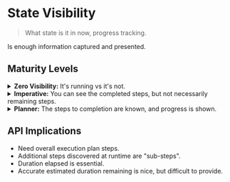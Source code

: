 # State Visibility

> What state is it in now, progress tracking.

Is enough information captured and presented.

## Maturity Levels

<details>
<summary><b>Zero Visibility:</b> It's running vs it's not.</summary>
<div style="margin-left: 18px;">

```dot process Progress Tracking
digraph {
    {{#include graphviz/graph_settings.dot}}
    {{#include graphviz/node_a.dot}}

    a [label = <<b>?</b>>, color = "#333355", fillcolor = "#aaaacc"]
    a_text [label = ".."]

    a -> a_text [style = "invis"]

    chef [
        label = <<table border="0" cellpadding="1" cellspacing="0">
                <tr>
                    <td rowspan = "3"><font point-size = "30">🧑</font></td>
                    <td color="#333333" border="1" valign="middle" style="rounded"><i> <font point-size = "13">M</font><font point-size = "11">AYBE IT'S FROZEN&nbsp;</font></i></td>
                </tr>
                <tr><td>&nbsp;</td></tr>
                <tr><td>&nbsp;</td></tr>
            </table>>
        fontname = "Helvetica"
        labelloc = "t"
    ]
    {rank = same; a; a_text; chef;}
}
```

</div>
</details>

<details>
<summary><b>Imperative:</b> You can see the completed steps, but not necessarily remaining steps.</summary>
<div style="margin-left: 18px;">

```dot process Progress Tracking
digraph {
    {{#include graphviz/graph_settings.dot}}
    {{#include graphviz/node_a.dot}}
    {{#include graphviz/node_b.dot}}
    {{#include graphviz/node_c.dot}}
    {{#include graphviz/node_d.dot}}

    a [{{#include graphviz/node_style_green.dot}}]
    b [{{#include graphviz/node_style_green.dot}}]
    c [color = "#6688ee", fillcolor = "#99ddff"]
    d_text [label = ".."]
    d [label = <<b>?</b>>, color = "#333355", fillcolor = "#aaaacc"]

    a -> a_text [style = "invis"];
    a -> b -> c -> d;

    chef [
        label = <<table border="0" cellpadding="1" cellspacing="0">
                <tr>
                    <td rowspan = "3"><font point-size = "30">🧑</font></td>
                    <td color="#333333" border="1" valign="middle" style="rounded"><i> <font point-size = "13">N</font><font point-size = "11">EXT NEXT&nbsp;</font></i></td>
                </tr>
                <tr><td>&nbsp;</td></tr>
                <tr><td>&nbsp;</td></tr>
            </table>>
        fontname = "Helvetica"
        labelloc = "t"
    ]
    {rank = same; c; c_text; chef;}
}
```

<details>
<summary>If it fails, you will be able to see how far it got.</summary>
<div style="margin-left: 18px;">

```dot process Naive Workflow Failure
digraph {
    {{#include graphviz/graph_settings.dot}}
    {{#include graphviz/node_a.dot}}
    {{#include graphviz/node_b.dot}}
    {{#include graphviz/node_c.dot}}
    {{#include graphviz/node_d.dot}}

    a [{{#include graphviz/node_style_green.dot}}]
    b [{{#include graphviz/node_style_green.dot}}]
    c [{{#include graphviz/node_style_green.dot}}]
    d [color = "#dd7755", fillcolor = "#ff9977"]

    a -> a_text [style = "invis"];
    a -> b -> c -> d;

    chef [
        label = <<table border="0" cellpadding="1" cellspacing="0">
                <tr>
                    <td rowspan = "3"><font point-size = "30">🧑</font></td>
                    <td color="#333333" border="1" valign="middle" style="rounded"><i> <font point-size = "13">O</font><font point-size = "11">OPS </font></i></td>
                </tr>
                <tr><td>&nbsp;</td></tr>
                <tr><td>&nbsp;</td></tr>
            </table>>
        fontname = "Helvetica"
        labelloc = "t"
    ]
    {rank = same; d; d_text; chef;}
}
```

</div>
</details>
<br/>
</div>
</details>

<details>
<summary><b>Planner:</b> The steps to completion are known, and progress is shown.</summary>
<div style="margin-left: 18px;">

```dot process Progress Tracking
digraph {
    {{#include workflow_nodes_with_labels.dot}}

    a [{{#include graphviz/node_style_yellow.dot}}]
    b [{{#include graphviz/node_style_green.dot}}]
    c [{{#include graphviz/node_style_green.dot}}]
    d [color = "#dd7755", fillcolor = "#ff9977"]

    a -> b -> c -> d -> e -> f -> g -> h;

    chef [
        label = <<table border="0" cellpadding="1" cellspacing="0">
                <tr>
                    <td rowspan = "3"><font point-size = "30">🧑</font></td>
                    <td color="#333333" border="1" valign="middle" style="rounded"><i> <font point-size = "13">O</font><font point-size = "11">OPS </font></i></td>
                </tr>
                <tr><td>&nbsp;</td></tr>
                <tr><td>&nbsp;</td></tr>
            </table>>
        fontname = "Helvetica"
        labelloc = "t"
    ]
    {rank = same; d; d_text; chef;}
}
```


Also comes in the form of progress bars:

<div style="background-color: #111111; color: #ffffff; padding: 0px 5px 2px 5px; border-radius: 4px;">
<pre class="terminal">
<span style='color:#55f'><b>    </b></span><span style='color:#5f5'><b>     _   _ _   _</b></span>
<span style='color:#55f'><b> ___ ___</b></span><span style='color:#5f5'><b>| |_|_| |_| |___</b></span>
<span style='color:#55f'><b>| . |_ -</b></span><span style='color:#5f5'><b>|  _| |  _| | -_|</b></span>
<span style='color:#55f'><b>|  _|___</b></span><span style='color:#5f5'><b>|_| |_|_| |_|___|</b></span>
<span style='color:#55f'><b>|_|     </b></span><span style='color:#5f5'></span>
<span style='color:#55f'></span><span style='color:#5f5'></span>
<span style='color:#0a0'>⠒</span> [00:00:03] [<span style='color:#0aa'>████████████████████████████▒<span style='color:#00a'>░░░░░░░░░░░</span></span>] 36/50 (2s)
</pre>
</div>

</div>
</details>

## API Implications

* Need overall execution plan steps.
* Additional steps discovered at runtime are "sub-steps".
* Duration elapsed is essential.
* Accurate estimated duration remaining is nice, but difficult to provide.
